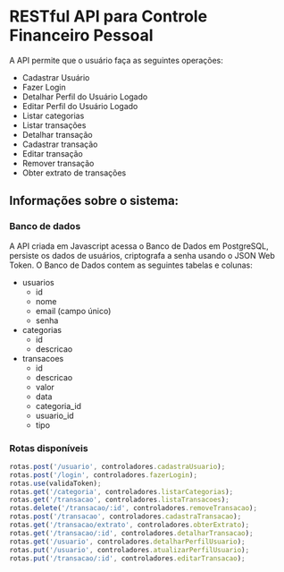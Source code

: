 # RESTful API para Controle Financeiro Pessoal

A API permite que o usuário faça as seguintes operações:

- Cadastrar Usuário
- Fazer Login
- Detalhar Perfil do Usuário Logado
- Editar Perfil do Usuário Logado
- Listar categorias
- Listar transações
- Detalhar transação
- Cadastrar transação
- Editar transação
- Remover transação
- Obter extrato de transações

## Informações sobre o sistema:

### **Banco de dados**

A API criada em Javascript acessa o Banco de Dados em PostgreSQL, persiste os dados de usuários, criptografa a senha usando o JSON Web Token.
O Banco de Dados contem as seguintes tabelas e colunas:  

- usuarios
  - id
  - nome
  - email (campo único)
  - senha
- categorias
  - id
  - descricao
- transacoes
  - id
  - descricao
  - valor
  - data
  - categoria_id
  - usuario_id
  - tipo

### **Rotas disponíveis**

```javascript
rotas.post('/usuario', controladores.cadastraUsuario);
rotas.post('/login', controladores.fazerLogin);
rotas.use(validaToken);
rotas.get('/categoria', controladores.listarCategorias);
rotas.get('/transacao', controladores.listaTransacoes);
rotas.delete('/transacao/:id', controladores.removeTransacao);
rotas.post('/transacao', controladores.cadastraTransacao);
rotas.get('/transacao/extrato', controladores.obterExtrato);
rotas.get('/transacao/:id', controladores.detalharTransacao);
rotas.get('/usuario', controladores.detalharPerfilUsuario);
rotas.put('/usuario', controladores.atualizarPerfilUsuario);
rotas.put('/transacao/:id', controladores.editarTransacao);
```
